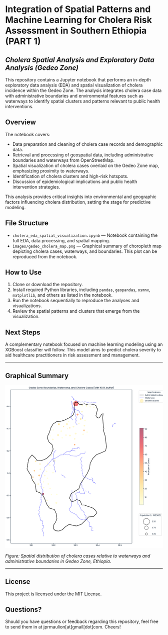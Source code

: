 # Integration of Spatial Patterns and Machine Learning for Cholera Risk Assessment in Southern Ethiopia (PART 1)
## _Cholera Spatial Analysis and Exploratory Data Analysis (Gedeo Zone)_

This repository contains a Jupyter notebook that performs an in-depth exploratory data analysis (EDA) and spatial visualization of cholera incidence within the Gedeo Zone. The analysis integrates cholera case data with administrative boundaries and environmental features such as waterways to identify spatial clusters and patterns relevant to public health interventions.

## Overview

The notebook covers:
- Data preparation and cleaning of cholera case records and demographic data.
- Retrieval and processing of geospatial data, including administrative boundaries and waterways from OpenStreetMap.
- Spatial visualization of cholera cases overlaid on the Gedeo Zone map, emphasizing proximity to waterways.
- Identification of cholera clusters and high-risk hotspots.
- Discussion of epidemiological implications and public health intervention strategies.

This analysis provides critical insights into environmental and geographic factors influencing cholera distribution, setting the stage for predictive modeling.

## File Structure

- `cholera_eda_spatial_visualization.ipynb` — Notebook containing the full EDA, data processing, and spatial mapping.
- `images/gedeo_cholera_map.png` — Graphical summary of choropleth map depicting cholera cases, waterways, and boundaries. This plot can be reproduced from the notebook.

## How to Use

1. Clone or download the repository.
2. Install required Python libraries, including `pandas`, `geopandas`, `osmnx`, `matplotlib`, and others as listed in the notebook.
3. Run the notebook sequentially to reproduce the analyses and visualizations.
4. Review the spatial patterns and clusters that emerge from the visualization.


## Next Steps

A complementary notebook focused on machine learning modeling using an XGBoost classifier will follow. This model aims to predict cholera severity to aid healthcare practitioners in risk assessment and management.


---

## Graphical Summary

![Gedeo Zone: Boundaries, Waterways, and Cholera Cases (with 10% buffer)](results/gedeo_cholera_map.png)

*Figure: Spatial distribution of cholera cases relative to waterways and administrative boundaries in Gedeo Zone, Ethiopia.*

---

## License

This project is licensed under the MIT License.


## Questions?
Should you have questions or feedback regarding this repository, feel free to send them in at jprmaulion[at]gmail[dot]com. Cheers!
